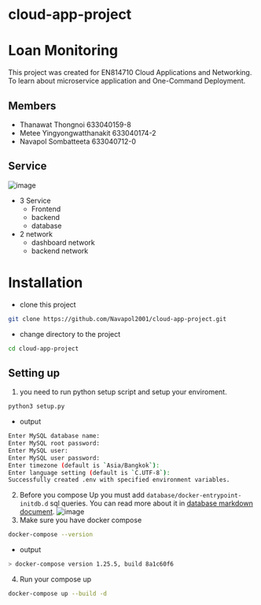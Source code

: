 # cloud-app-project

# Loan Monitoring

This project was created for EN814710 Cloud Applications and Networking.
To learn about microservice application and One-Command Deployment.

## Members
- Thanawat Thongnoi 633040159-8
- Metee Yingyongwatthanakit 633040174-2
- Navapol Sombatteeta 633040712-0

## Service
![image](https://scontent.fkkc3-1.fna.fbcdn.net/v/t1.15752-9/423472372_387017143972494_3402851554600212657_n.jpg?_nc_cat=105&ccb=1-7&_nc_sid=8cd0a2&_nc_eui2=AeF5CTV-COqlYVjujASW_N07BiRkSvSyBpkGJGRK9LIGmQtifB64DQ_KqXYgiFLCcrgL3MDsglpQWF8w8QKPFIUS&_nc_ohc=iJ5M6IfbTW8AX_UbxVy&_nc_ht=scontent.fkkc3-1.fna&oh=03_AdRRYzZ3JLgGkdqOOBGUxcmo-5RYZf0jQ8RWVr5XoUmVRw&oe=660C083B)
- 3 Service
  - Frontend
  - backend
  - database
- 2 network
  - dashboard network
  - backend network
# Installation

- clone this project
```bash
git clone https://github.com/Navapol2001/cloud-app-project.git
```
- change directory to the project
```bash
cd cloud-app-project
```

## Setting up
1. you need to run python setup script and setup your enviroment.
```bash
python3 setup.py
```
- output
```bash
Enter MySQL database name: 
Enter MySQL root password: 
Enter MySQL user: 
Enter MySQL user password: 
Enter timezone (default is `Asia/Bangkok`): 
Enter language setting (default is `C.UTF-8`): 
Successfully created .env with specified environment variables.
```

2. Before you compose Up you must add `database/docker-entrypoint-initdb.d` sql queries. You can read more about it in [database markdown document](./database/README.md).
![image](https://scontent.fkkc3-1.fna.fbcdn.net/v/t1.15752-9/430881713_418694170613533_2318251427622433982_n.png?_nc_cat=107&ccb=1-7&_nc_sid=8cd0a2&_nc_eui2=AeE75qCPfGpag6JWC42LtcX_z-UiyuoEsmDP5SLK6gSyYMn9uuFbuUFRRF7v5qMTExraxoTtYd0U9ZR4r4Uzdsjy&_nc_ohc=VetoGwtUOK4AX_1kR9_&_nc_ht=scontent.fkkc3-1.fna&oh=03_AdTOimqitKW7IFzG-9zw9ssfjwYc9KSB-eLniu6hjFlMDQ&oe=660C0C42)
3. Make sure you have docker compose
```bash
docker-compose --version
```
- output
```bash
> docker-compose version 1.25.5, build 8a1c60f6
```
4. Run your compose up
```bash
docker-compose up --build -d
```
